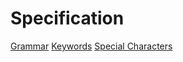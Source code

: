 # Specification

[Grammar](/spec/00_grammar.md)
[Keywords](/spec/01_keywords.md)
[Special Characters](/sepc/02_keywords.md)
